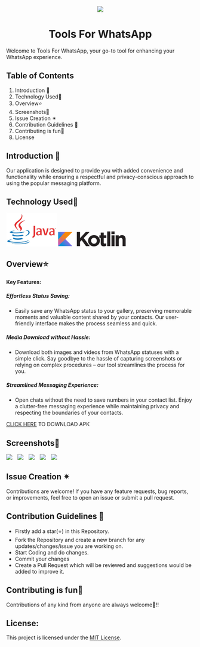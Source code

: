 <div align="center"><img src="https://github.com/Sneha123-zudo/Tools-for-WhatsApp/assets/145490348/fecad6b0-435b-4980-b77a-ba9d287d7ed9" height="100"/></div>

# <div align="center">Tools For WhatsApp</div>

Welcome to Tools For WhatsApp, your go-to tool for enhancing your WhatsApp experience. 

## Table of Contents

1. Introduction 📌
2. Technology Used🚀
3. Overview⭐
4. Screenshots🔖
5. Issue Creation ✴
6. Contribution Guidelines 📑
7. Contributing is fun🧡
8. License

##  Introduction 📌

Our application is designed to provide you with added convenience and functionality while ensuring a respectful and privacy-conscious approach to using the popular messaging platform.

## Technology Used🚀
<img src="java_language.jpg" height="90">
<img src="Kotlin_logo.svg.png" height="40">

## Overview⭐

#### Key Features:

#####  Effortless Status Saving:
- Easily save any WhatsApp status to your gallery, preserving memorable moments and valuable content shared by your contacts. Our user-friendly interface makes the process seamless and quick.
##### Media Download without Hassle:
- Download both images and videos from WhatsApp statuses with a simple click. Say goodbye to the hassle of capturing screenshots or relying on complex procedures – our tool streamlines the process for you.
##### Streamlined Messaging Experience:
- Open chats without the need to save numbers in your contact list. Enjoy a clutter-free messaging experience while maintaining privacy and respecting the boundaries of your contacts.

<p><a href="https://github.com/anshu-choubey/Tools-for-WhatsApp/raw/master/app-debug.apk">CLICK HERE</a> TO DOWNLOAD APK</p>

## Screenshots🔖

<div>

<img  src="https://i.imgur.com/2dL4roN.png" width="19%" >
<img style="margin-left:10px;" src="https://i.imgur.com/EULNe9f.png" width="19%" >
<img style="margin-left:10px;" src="https://i.imgur.com/vbQzEpx.png" width="19%" >
<img style="margin-left:10px;" src="https://i.imgur.com/Jf1IflS.png" width="19%" >
<img style="margin-left:10px;" src="https://i.imgur.com/6zrrg2r.png" width="19%" >

</div>


## Issue Creation ✴

Contributions are welcome! If you have any feature requests, bug reports, or improvements, feel free to open an issue or submit a pull request.

## Contribution Guidelines 📑

- Firstly add a star(⭐) in this Repository.
- Fork the Repository and create a new branch for any updates/changes/issue you are working on.
- Start Coding and do changes.
- Commit your changes
- Create a Pull Request which will be reviewed and suggestions would be added to improve it.

## Contributing is fun🧡

Contributions of any kind from anyone are always welcome🌟!!


## License:
<p>This project is licensed under the <a href="https://opensource.org/licenses/MIT" target="_blank">MIT License</a>.</p> 
